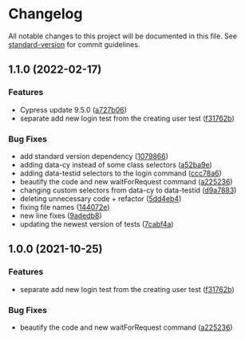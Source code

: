 # Changelog

All notable changes to this project will be documented in this file. See [standard-version](https://github.com/conventional-changelog/standard-version) for commit guidelines.

## 1.1.0 (2022-02-17)


### Features

* Cypress update 9.5.0 ([a727b06](https://gitlab.com/merixstudio/pts/cypress-e2e-tests-boilerplate/commit/a727b061cec87145a96f39a3e4ce4405e02bf12b))
* separate add new login test from the creating user test ([f31762b](https://gitlab.com/merixstudio/pts/cypress-e2e-tests-boilerplate/commit/f31762b10b3328a067d10772977cafbf2076a0b7))


### Bug Fixes

* add standard version dependency ([1079866](https://gitlab.com/merixstudio/pts/cypress-e2e-tests-boilerplate/commit/1079866e2da4e0055d5ce5a820e697037ce06f3e))
* adding data-cy instead of some class selectors ([a52ba9e](https://gitlab.com/merixstudio/pts/cypress-e2e-tests-boilerplate/commit/a52ba9e44b7b69e587610e3850cd255444794b85))
* adding data-testid selectors to the login command ([ccc78a6](https://gitlab.com/merixstudio/pts/cypress-e2e-tests-boilerplate/commit/ccc78a6086ff8605067f35c2874be011fdb2b235))
* beautify the code and new waitForRequest command ([a225236](https://gitlab.com/merixstudio/pts/cypress-e2e-tests-boilerplate/commit/a225236767687575a6d159b09c75fa445c7fce4d))
* changing custom selectors from data-cy to data-testid ([d9a7883](https://gitlab.com/merixstudio/pts/cypress-e2e-tests-boilerplate/commit/d9a7883fafb893d4198b4561c6b5f9abcf1ab2af))
* deleting unnecessary code + refactor ([5dd4eb4](https://gitlab.com/merixstudio/pts/cypress-e2e-tests-boilerplate/commit/5dd4eb4925ab42b3acdd60c9f65346f962055db6))
* fixing file names ([144072e](https://gitlab.com/merixstudio/pts/cypress-e2e-tests-boilerplate/commit/144072e6c9f9e00068be20fc952a7c44e884356f))
* new line fixes ([9adedb8](https://gitlab.com/merixstudio/pts/cypress-e2e-tests-boilerplate/commit/9adedb828cff78402aaf23052fc17aa8a1605672))
* updating the newest version of tests ([7cabf4a](https://gitlab.com/merixstudio/pts/cypress-e2e-tests-boilerplate/commit/7cabf4a1c23dcfa0c6ec4ffa43f3a9a5b87c5813))

## 1.0.0 (2021-10-25)


### Features

* separate add new login test from the creating user test ([f31762b](https://github.com/bahmutov/realworld/commit/f31762b10b3328a067d10772977cafbf2076a0b7))


### Bug Fixes

* beautify the code and new waitForRequest command ([a225236](https://github.com/bahmutov/realworld/commit/a225236767687575a6d159b09c75fa445c7fce4d))
